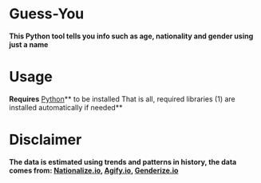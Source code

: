 
# Guess-You
**This Python tool tells you info such as age, nationality and gender using just a name**

# Usage
**Requires** [Python](https://www.python.org/downloads/)** to be installed
That is all, required libraries (1) are installed automatically if needed**

# Disclaimer 
**The data is estimated using trends and patterns in history, the data comes from:
[**Nationalize.io**](https://nationalize.io/),
[**Agify.io**](https://agify.io/),
[**Genderize.io**](https://genderize.io/)**

